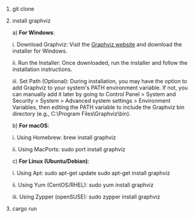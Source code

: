 1. git clone
2. install graphviz

   a) **For Windows**:

      i. Download Graphviz: Visit the [Graphviz website](https://graphviz.org/download/) and download the installer for Windows.

      ii. Run the Installer: Once downloaded, run the installer and follow the installation instructions.

      iii. Set Path (Optional): During installation, you may have the option to add Graphviz to your system's PATH environment variable.
          If not, you can manually add it later by going to Control Panel > System and Security > System > Advanced system settings > Environment Variables,
          then editing the PATH variable to include the Graphviz bin directory (e.g., C:\Program Files\Graphviz\bin).

   b) **For macOS**:

      i. Using Homebrew: brew install graphviz

      ii. Using MacPorts: sudo port install graphviz

   c) **For Linux (Ubuntu/Debian)**:

      i. Using Apt: sudo apt-get update
                   sudo apt-get install graphviz

      ii. Using Yum (CentOS/RHEL): sudo yum install graphviz

      iii. Using Zypper (openSUSE): sudo zypper install graphviz

4. cargo run

  

